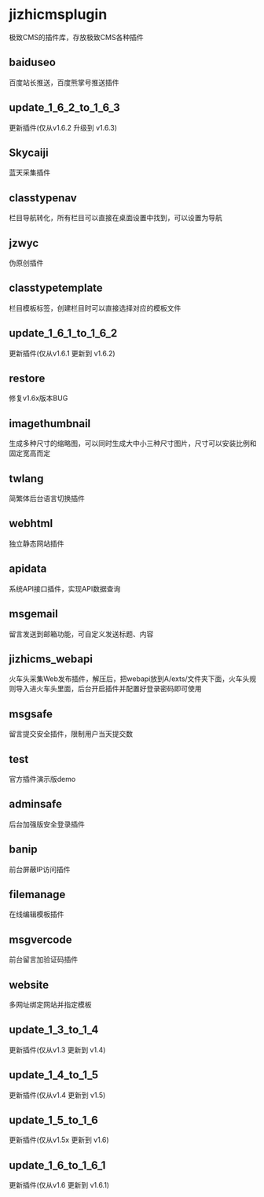 # jizhicmsplugin
极致CMS的插件库，存放极致CMS各种插件
## baiduseo 
百度站长推送，百度熊掌号推送插件   
## update_1_6_2_to_1_6_3 
更新插件(仅从v1.6.2 升级到 v1.6.3)  
## Skycaiji 
蓝天采集插件  
## classtypenav   
栏目导航转化，所有栏目可以直接在桌面设置中找到，可以设置为导航  
## jzwyc   
伪原创插件    
## classtypetemplate   
栏目模板标签，创建栏目时可以直接选择对应的模板文件  
## update_1_6_1_to_1_6_2   
更新插件(仅从v1.6.1 更新到 v1.6.2)  
## restore
修复v1.6x版本BUG  
## imagethumbnail   
生成多种尺寸的缩略图，可以同时生成大中小三种尺寸图片，尺寸可以安装比例和固定宽高而定 
## twlang   
简繁体后台语言切换插件 
## webhtml   
独立静态网站插件  
## apidata   
系统API接口插件，实现API数据查询  
## msgemail   
留言发送到邮箱功能，可自定义发送标题、内容
## jizhicms_webapi   
火车头采集Web发布插件，解压后，把webapi放到A/exts/文件夹下面，火车头规则导入进火车头里面，后台开启插件并配置好登录密码即可使用     
## msgsafe  
留言提交安全插件，限制用户当天提交数      
## test  
官方插件演示版demo    
## adminsafe   
后台加强版安全登录插件    
## banip   
前台屏蔽IP访问插件   
## filemanage   
在线编辑模板插件   
## msgvercode   
前台留言加验证码插件      
## website   
多网址绑定网站并指定模板   
## update_1_3_to_1_4   
更新插件(仅从v1.3 更新到 v1.4) 
## update_1_4_to_1_5   
更新插件(仅从v1.4 更新到 v1.5)  
## update_1_5_to_1_6   
更新插件(仅从v1.5x 更新到 v1.6)
## update_1_6_to_1_6_1   
更新插件(仅从v1.6 更新到 v1.6.1) 

